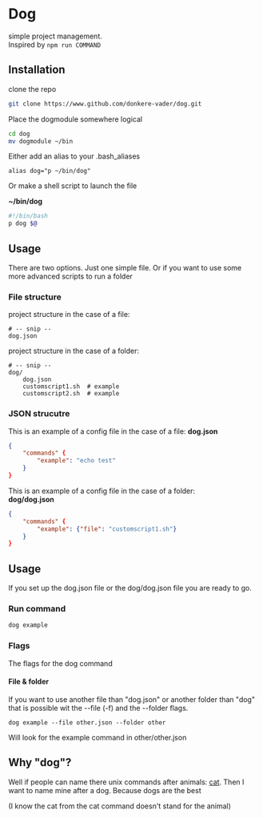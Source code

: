 # Dog
simple project management.  
Inspired by ``npm run COMMAND``

## Installation
clone the repo
```bash
git clone https://www.github.com/donkere-vader/dog.git
```

Place the dogmodule somewhere logical
```bash
cd dog
mv dogmodule ~/bin
```

Either add an alias to your .bash_aliases
```
alias dog="p ~/bin/dog"
```
Or make a shell script to launch the file

**~/bin/dog**
```sh
#!/bin/bash
p dog $@
```

## Usage
There are two options. Just one simple file. Or if you want to use some more advanced scripts to run a folder


### File structure
project structure in the case of a file:
```
# -- snip --
dog.json
```

project structure in the case of a folder:
```
# -- snip --
dog/
    dog.json
    customscript1.sh  # example
    customscript2.sh  # example
```

### JSON strucutre
This is an example of a config file in the case of a file:
**dog.json**
```json
{
    "commands" {
        "example": "echo test"
    }
}
```

This is an example of a config file in the case of a folder:  
**dog/dog.json**
```json
{
    "commands" {
        "example": {"file": "customscript1.sh"}
    }
}
```

## Usage
If you set up the dog.json file or the dog/dog.json file you are ready to go.

### Run command
```bash
dog example
```

### Flags
The flags for the dog command

#### File & folder
If you want to use another file than "dog.json" or another folder than "dog" that is possible wit the --file (-f) and the --folder flags.

```
dog example --file other.json --folder other
```
Will look for the example command in other/other.json

## Why "dog"?
Well if people can name there unix commands after animals: [cat](https://en.wikipedia.org/wiki/Cat_(Unix)). Then I want to name mine after a dog. Because dogs are the best

(I know the cat from the cat command doesn't stand for the animal)
